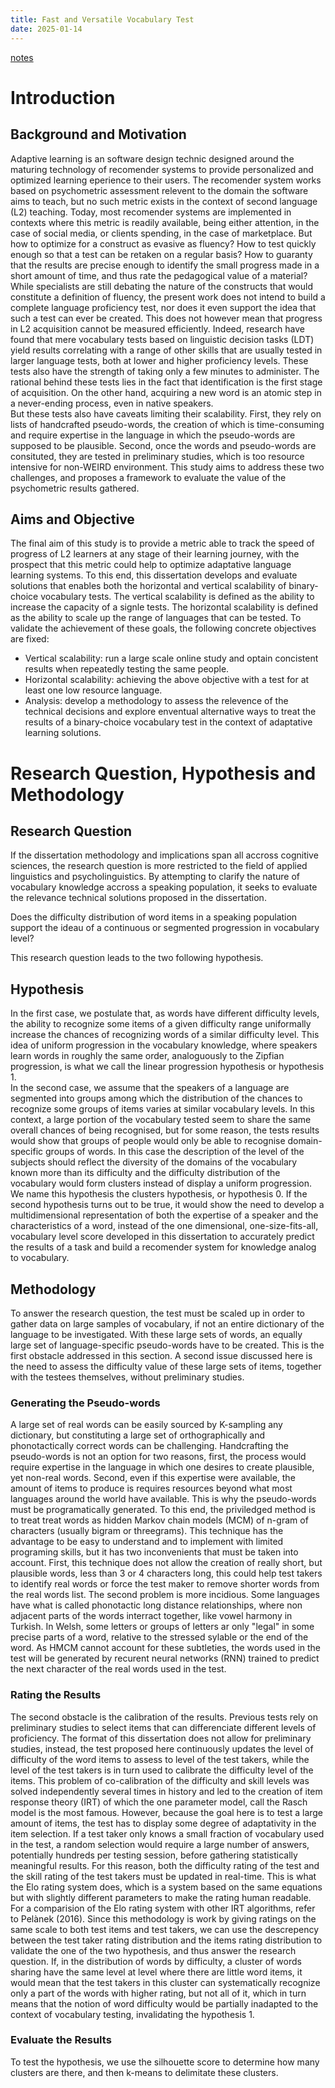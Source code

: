 ```yaml
---
title: Fast and Versatile Vocabulary Test
date: 2025-01-14
---
```


[notes](notes-meeting-24-03)

# Introduction
## Background and Motivation
Adaptive learning is an software design technic designed around the maturing technology of recomender systems to provide personalized and optimized learning eperience to their users. The recomender system works based on psychometric assessment relevent to the domain the software aims to teach, but no such metric exists in the context of second language (L2) teaching. Today, most recomender systems are implemented in contexts where this metric is readily available, being either attention, in the case of social media, or clients spending, in the case of marketplace. But how to optimize for a construct as evasive as fluency? How to test quickly enough so that a test can be retaken on a regular basis? How to guaranty that the results are precise enough to identify the small progress made in a short amount of time, and thus rate the pedagogical value of a material?
While specialists are still debating the nature of the constructs that would constitute a definition of fluency, the present work does not intend to build a complete language proficiency test, nor does it even support the idea that such a test can ever be created. This does not however mean that progress in L2 acquisition cannot be measured efficiently. Indeed, research have found that mere vocabulary tests based on linguistic decision tasks (LDT) yield results correlating with a range of other skills that are usually tested in larger language tests, both at lower and higher proficiency levels. These tests also have the strength of taking only a few minutes to administer. The rational behind these tests lies in the fact that identification is the first stage of acquisition. On the other hand, acquiring a new word is an atomic step in a never-ending process, even in native speakers.  
But these tests also have caveats limiting their scalability. First, they rely on lists of handcrafted pseudo-words, the creation of which is time-consuming and require expertise in the language in which the pseudo-words are supposed to be plausible. Second, once the words and pseudo-words are consituted, they are tested in preliminary studies, which is too resource intensive for non-WEIRD environment. This study aims to address these two challenges, and proposes a framework to evaluate the value of the psychometric results gathered.

## Aims and Objective
The final aim of this study is to provide a metric able to track the speed of progress of L2 learners at any stage of their learning journey, with the prospect that this metric could help to optimize adaptative language learning systems. To this end, this dissertation develops and evaluate solutions that enables both the horizontal and vertical scalability of binary-choice vocabulary tests. The vertical scalability is defined as the ability to increase the capacity of a signle tests. The horizontal scalability is defined as the ability to scale up the range of languages that can be tested. To validate the achievement of these goals, the following concrete objectives are fixed: 
- Vertical scalability: run a large scale online study and optain concistent results when repeatedly testing the same people.
- Horizontal scalability: achieving the above objective with a test for at least one low resource language.
- Analysis: develop a methodology to assess the relevence of the technical decisions and explore enventual alternative ways to treat the results of a binary-choice vocabulary test in the context of adaptative learning solutions.

# Research Question, Hypothesis and Methodology
## Research Question
If the dissertation methodology and implications span all accross cognitive sciences, the research question is more restricted to the field of applied linguistics and psycholinguistics. By attempting to clarify the nature of vocabulary knowledge accross a speaking population, it seeks to evaluate the relevance technical solutions proposed in the dissertation.

 Does the difficulty distribution of word items in a speaking population support the ideau of a continuous or segmented progression in vocabulary level?

This research question leads to the two following hypothesis.

## Hypothesis
In the first case, we postulate that, as words have different difficulty levels, the ability to recognize some items of a given difficulty range uniformally increase the chances of recognizing words of a similar difficulty level. This idea of uniform progression in the vocabulary knowledge, where speakers learn words in roughly the same order, analoguously to the Zipfian progression, is what we call the linear progression hypothesis or hypothesis 1.  
In the second case, we assume that the speakers of a language are segmented into groups among which the distribution of the chances to recognize some groups of items varies at similar vocabulary levels. In this context, a large portion of the vocabulary tested seem to share the same overall chances of being recognised, but for some reason, the tests results would show that groups of people would only be able to recognise domain-specific groups of words. In this case the description of the level of the subjects should reflect the diversity of the domains of the vocabulary known more than its difficulty and the difficulty distribution of the vocabulary would form clusters instead of display a uniform progression. We name this hypothesis the clusters hypothesis, or hypothesis 0.
If the second hypothesis turns out to be true, it would show the need to develop a multidimensional representation of both the expertise of a speaker and the characteristics of a word, instead of the one dimensional, one-size-fits-all, vocabulary level score developed in this dissertation to accurately predict the results of a task and build a recomender system for knowledge analog to vocabulary.

## Methodology
To answer the research question, the test must be scaled up in order to gather data on large samples of vocabulary, if not an entire dictionary of the language to be investigated. With these large sets of words, an equally large set of language-specific pseudo-words have to be created. This is the first obstacle addressed in this section. A second issue discussed here is the need to assess the difficulty value of these large sets of items, together with the testees themselves, without preliminary studies.
### Generating the Pseudo-words
A large set of real words can be easily sourced by K-sampling any dictionary, but constituting a large set of orthographically and phonotactically correct words can be challenging. Handcrafting the pseudo-words is not an option for two reasons, first, the process would require expertise in the language in which one desires to create plausible, yet non-real words. Second, even if this expertise were available, the amount of items to produce is requires resources beyond what most languages around the world have available. This is why the pseudo-words must be programatically generated. To this end, the priviledged method is to treat treat words as hidden Markov chain models (MCM) of n-gram of characters (usually bigram or threegrams). This technique has the advantage to be easy to understand and to implement with limited programing skills, but it has two inconvenients that must be taken into account. First, this technique does not allow the creation of really short, but plausible words, less than 3 or 4 characters long, this could help test takers to identify real words or force the test maker to remove shorter words from the real words list. The second problem is more incidious. Some languages have what is called phonotactic long distance relationships, where non adjacent parts of the words interract together, like vowel harmony in Turkish. In Welsh, some letters or groups of letters ar only "legal" in some precise parts of a word, relative to the stressed sylable or the end of the word. As HMCM cannot account for these subtleties, the words used in the test will be generated by recurent neural networks (RNN) trained to predict the next character of the real words used in the test.

### Rating the Results
The second obstacle is the calibration of the results. Previous tests rely on preliminary studies to select items that can differenciate different levels of proficiency. The format of this dissertation does not allow for preliminary studies, instead, the test proposed here continuously updates the level of difficulty of the word items to assess to level of the test takers, while the level of the test takers is in turn used to calibrate the difficulty level of the items. This problem of co-calibration of the difficulty and skill levels was solved independently several times in history and led to the creation of item response theory (IRT) of which the one parameter model, call the Rasch model is the most famous. However, because the goal here is to test a large amount of items, the test has to display some degree of adaptativity in the item selection. If a test taker only knows a small fraction of vocabulary used in the test, a random selection would require a large number of answers, potentially hundreds per testing session, before gathering statistically meaningful results. For this reason, both the difficulty rating of the test and the skill rating of the test takers must be updated in real-time. This is what the Elo rating system does, which is a system based on the same equations but with slightly different parameters to make the rating human readable.
For a comparision of the Elo rating system with other IRT algorithms, refer to Pelànek (2016). 
Since this methodology is work by giving ratings on the same scale to both test items and test takers, we can use the descrepency between the test taker rating distribution and the items rating distribution to validate the one of the two hypothesis, and thus answer the research question. If, in the distribution of words by difficulty, a cluster of words sharing have the same level at level where there are little word items, it would mean that the test takers in this cluster can systematically recognize only a part of the words with higher rating, but not all of it, which in turn means that the notion of word difficulty would be partially inadapted to the context of vocabulary testing, invalidating the hypothesis 1. 

### Evaluate the Results
To test the hypothesis, we use the silhouette score to determine how many clusters are there, and then k-means to delimitate these clusters.

